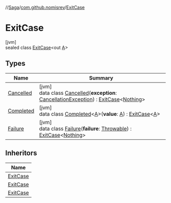 //[Saga](../../../index.md)/[com.github.nomisrev](../index.md)/[ExitCase](index.md)

# ExitCase

[jvm]\
sealed class [ExitCase](index.md)<out [A](index.md)>

## Types

| Name | Summary |
|---|---|
| [Cancelled](-cancelled/index.md) | [jvm]<br>data class [Cancelled](-cancelled/index.md)(**exception**: [CancellationException](https://kotlinlang.org/api/latest/jvm/stdlib/kotlin.coroutines.cancellation/-cancellation-exception/index.html)) : [ExitCase](index.md)<[Nothing](https://kotlinlang.org/api/latest/jvm/stdlib/kotlin/-nothing/index.html)> |
| [Completed](-completed/index.md) | [jvm]<br>data class [Completed](-completed/index.md)<[A](-completed/index.md)>(**value**: [A](-completed/index.md)) : [ExitCase](index.md)<[A](-completed/index.md)> |
| [Failure](-failure/index.md) | [jvm]<br>data class [Failure](-failure/index.md)(**failure**: [Throwable](https://kotlinlang.org/api/latest/jvm/stdlib/kotlin/-throwable/index.html)) : [ExitCase](index.md)<[Nothing](https://kotlinlang.org/api/latest/jvm/stdlib/kotlin/-nothing/index.html)> |

## Inheritors

| Name |
|---|
| [ExitCase](-completed/index.md) |
| [ExitCase](-cancelled/index.md) |
| [ExitCase](-failure/index.md) |
